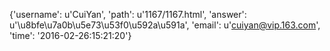 {'username': u'CuiYan', 'path': u'1167/1167.html', 'answer': u'\u8bfe\u7a0b\u5e73\u53f0\u592a\u591a', 'email': u'cuiyan@vip.163.com', 'time': '2016-02-26:15:21:20'}
